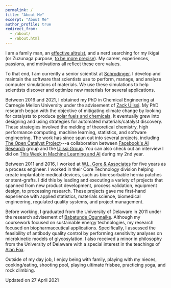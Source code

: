 ```yaml
---
permalink: /
title: "About Me"
excerpt: "About Me"
author_profile: true
redirect_from: 
  - /about/
  - /about.html
---
```


I am a family man, an [effective altruist](https://en.wikipedia.org/wiki/Effective_altruism), and a nerd searching for my ikigai (or Zuzunaga purpose, [to be more precise](https://ikigaitribe.com/ikigai/ikigai-misunderstood/)).
My career, experiences, passions, and motivations all reflect these core values.

To that end, I am currently a senior scientist at [Schrodinger](https://www.schrodinger.com/).
I develop and maintain the software that scientists use to perform, manage, and analyze computer simulations of materials.
We use these simulations to help scientists discover and optimize new materials for several applications.

Between 2016 and 2021, I obtained my PhD in Chemical Engineering at Carnegie Mellon University under the advisement of [Zack Ulissi](https://ulissigroup.cheme.cmu.edu/).
My PhD research began with the objective of mitigating climate change by looking for catalysts to produce [solar fuels and chemicals](https://en.wikipedia.org/wiki/Solar_fuel).
It eventually grew into designing and using strategies for automated materials/catalyst discovery.
These strategies involved the melding of theoretical chemistry, high performance computing, machine learning, statistics, and software engineering.
The work has since spun out into several projects, including [The Open Catalyst Project](https://opencatalystproject.org/)---a collaboration between [Facebook's AI Research](https://ai.facebook.com/) group and the [Ulissi Group](https://ulissigroup.cheme.cmu.edu/).
You can also check out an interview I did on [This Week in Machine Learning and AI](https://twimlai.com/twiml-talk-238-active-learning-for-materials-design-with-kevin-tran/) during my 2nd year.

Between 2011 and 2016, I worked at [W.L. Gore & Associates](https://www.gore.com/) for five years as a process engineer.
I worked in their Core Technology division helping create implantable medical devices, such as bioresorbable hernia patches or stent-grafts.
I did this by leading and executing a variety of projects that spanned from new product development, process validation, equipment design, to processing research.
These projects gave me first-hand experience with applied statistics, materials science, biomedical engineering, regulated quality systems, and project management.

Before working, I graduated from the University of Delaware in 2011 under the research advisement of [Babatunde Ogunnaike](https://cbe.udel.edu/people/faculty/ogunnaike/).
Although my coursework focused on sustainable energy technologies, my research focused on biopharmaceutical applications.
Specifically, I assessed the feasibility of antibody quality control by performing sensitivity analyses on microkinetic models of glycosylation.
I also received a minor in philosophy from the University of Delaware with a special interest in the teachings of [Alan Fox](https://udel.edu/~afox/).

Outside of my day job, I enjoy being with family, playing with my nieces, cooking/eating, shooting pool, playing ultimate frisbee, practicing yoga, and rock climbing.

Updated on 27 April 2021
